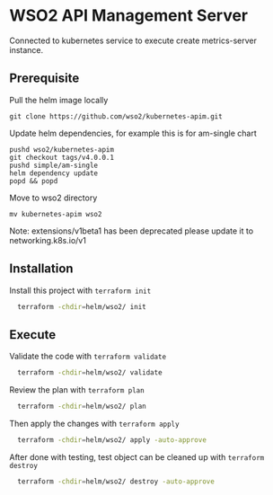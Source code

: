 
# WSO2 API Management Server

Connected to kubernetes service to execute create metrics-server instance.

## Prerequisite

Pull the helm image locally

```
git clone https://github.com/wso2/kubernetes-apim.git
```

Update helm dependencies, for example this is for am-single chart
```
pushd wso2/kubernetes-apim 
git checkout tags/v4.0.0.1
pushd simple/am-single
helm dependency update
popd && popd
```

Move to wso2 directory
```
mv kubernetes-apim wso2
```

Note: extensions/v1beta1 has been deprecated please update it to networking.k8s.io/v1

## Installation

Install this project with `terraform init`

```bash
  terraform -chdir=helm/wso2/ init
```
    
## Execute
Validate the code with `terraform validate`
```bash
  terraform -chdir=helm/wso2/ validate 
```
Review the plan with `terraform plan`

```bash
  terraform -chdir=helm/wso2/ plan
```
Then apply the changes with `terraform apply`

```bash
  terraform -chdir=helm/wso2/ apply -auto-approve
```
After done with testing, test object can be cleaned up with `terraform destroy`

```bash
  terraform -chdir=helm/wso2/ destroy -auto-approve
```